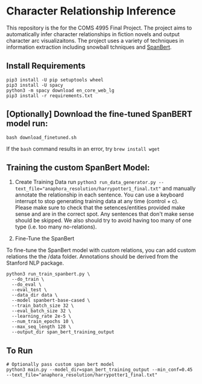# Character Relationship Inference

This repository is the for the COMS 4995 Final Project. The project aims to automatically infer character relationships in fiction novels and output character arc visualizaitons. The project uses a variety of techniques in information extraction including snowball tchniques and [SpanBert](https://github.com/gkaramanolakis/SpanBERT).


## Install Requirements

```
pip3 install -U pip setuptools wheel
pip3 install -U spacy
python3 -m spacy download en_core_web_lg
pip3 install -r requirements.txt
```

## [Optionally] Download the fine-tuned SpanBERT model run:


`bash download_finetuned.sh`

If the `bash` command results in an error, try `brew install wget`


## Training the custom SpanBert Model:

1. Create Training Data run `python3 run_data_generator.py --text_file="anaphora_resolution/harrypotter1_final.txt"` and manually annotate the relationship in each sentence. You can use a keyboard interrupt to stop generating training data at any time (control + c). Please make sure to check that the setences/entities provided make sense and are in the correct spot. Any sentences that don't make sense should be skipped. We also should try to avoid having too many of one type (i.e. too many no-relations).

2. Fine-Tune the SpanBert

To fine-tune the SpanBert model with custom relations, you can add custom relations the the /data folder. Annotations should be derived from the Stanford NLP package. 

```
python3 run_train_spanbert.py \
  --do_train \
  --do_eval \
  --eval_test \
  --data_dir data \
  --model spanbert-base-cased \
  --train_batch_size 32 \
  --eval_batch_size 32 \
  --learning_rate 2e-5 \
  --num_train_epochs 10 \
  --max_seq_length 128 \
  --output_dir span_bert_training_output
```

## To Run

```
# Optionally pass custom span bert model
python3 main.py --model_dir=span_bert_training_output --min_conf=0.45 --text_file="anaphora_resolution/harrypotter1_final.txt"
```

